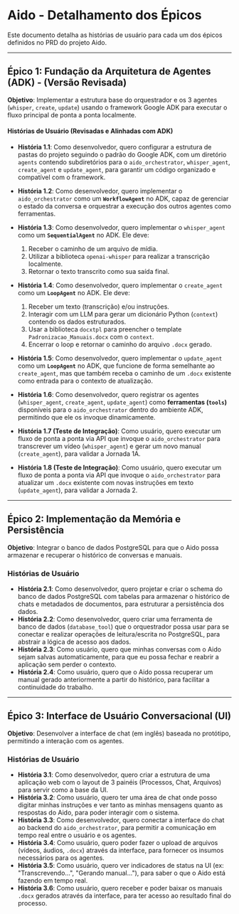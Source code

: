 ﻿# Aido - Detalhamento dos Épicos

Este documento detalha as histórias de usuário para cada um dos épicos definidos no PRD do projeto Aido.

---

## Épico 1: Fundação da Arquitetura de Agentes (ADK) - (Versão Revisada)

**Objetivo**: Implementar a estrutura base do orquestrador e os 3 agentes (`whisper`, `create`, `update`) usando o framework Google ADK para executar o fluxo principal de ponta a ponta localmente.

#### **Histórias de Usuário (Revisadas e Alinhadas com ADK)**

*   **História 1.1**: Como desenvolvedor, quero configurar a estrutura de pastas do projeto seguindo o padrão do Google ADK, com um diretório `agents` contendo subdiretórios para o `aido_orchestrator`, `whisper_agent`, `create_agent` e `update_agent`, para garantir um código organizado e compatível com o framework.

*   **História 1.2**: Como desenvolvedor, quero implementar o `aido_orchestrator` como um **`WorkflowAgent`** no ADK, capaz de gerenciar o estado da conversa e orquestrar a execução dos outros agentes como ferramentas.

*   **História 1.3**: Como desenvolvedor, quero implementar o `whisper_agent` como um **`SequentialAgent`** no ADK. Ele deve:
    1.  Receber o caminho de um arquivo de mídia.
    2.  Utilizar a biblioteca `openai-whisper` para realizar a transcrição localmente.
    3.  Retornar o texto transcrito como sua saída final.

*   **História 1.4**: Como desenvolvedor, quero implementar o `create_agent` como um **`LoopAgent`** no ADK. Ele deve:
    1.  Receber um texto (transcrição) e/ou instruções.
    2.  Interagir com um LLM para gerar um dicionário Python (`context`) contendo os dados estruturados.
    3.  Usar a biblioteca `docxtpl` para preencher o template `Padronizacao_Manuais.docx` com o `context`.
    4.  Encerrar o loop e retornar o caminho do arquivo `.docx` gerado.

*   **História 1.5**: Como desenvolvedor, quero implementar o `update_agent` como um **`LoopAgent`** no ADK, que funcione de forma semelhante ao `create_agent`, mas que também receba o caminho de um `.docx` existente como entrada para o contexto de atualização.

*   **História 1.6**: Como desenvolvedor, quero registrar os agentes (`whisper_agent`, `create_agent`, `update_agent`) como **ferramentas (`tools`)** disponíveis para o `aido_orchestrator` dentro do ambiente ADK, permitindo que ele os invoque dinamicamente.

*   **História 1.7 (Teste de Integração)**: Como usuário, quero executar um fluxo de ponta a ponta via API que invoque o `aido_orchestrator` para transcrever um vídeo (`whisper_agent`) e gerar um novo manual (`create_agent`), para validar a Jornada 1A.

*   **História 1.8 (Teste de Integração)**: Como usuário, quero executar um fluxo de ponta a ponta via API que invoque o `aido_orchestrator` para atualizar um `.docx` existente com novas instruções em texto (`update_agent`), para validar a Jornada 2.

---

## Épico 2: Implementação da Memória e Persistência

**Objetivo**: Integrar o banco de dados PostgreSQL para que o Aido possa armazenar e recuperar o histórico de conversas e manuais.

### Histórias de Usuário

*   **História 2.1**: Como desenvolvedor, quero projetar e criar o schema do banco de dados PostgreSQL com tabelas para armazenar o histórico de chats e metadados de documentos, para estruturar a persistência dos dados.
*   **História 2.2**: Como desenvolvedor, quero criar uma ferramenta de banco de dados (`database_tool`) que o orquestrador possa usar para se conectar e realizar operações de leitura/escrita no PostgreSQL, para abstrair a lógica de acesso aos dados.
*   **História 2.3**: Como usuário, quero que minhas conversas com o Aido sejam salvas automaticamente, para que eu possa fechar e reabrir a aplicação sem perder o contexto.
*   **História 2.4**: Como usuário, quero que o Aido possa recuperar um manual gerado anteriormente a partir do histórico, para facilitar a continuidade do trabalho.

---

## Épico 3: Interface de Usuário Conversacional (UI)

**Objetivo**: Desenvolver a interface de chat (em inglês) baseada no protótipo, permitindo a interação com os agentes.

### Histórias de Usuário

*   **História 3.1**: Como desenvolvedor, quero criar a estrutura de uma aplicação web com o layout de 3 painéis (Processos, Chat, Arquivos) para servir como a base da UI.
*   **História 3.2**: Como usuário, quero ter uma área de chat onde posso digitar minhas instruções e ver tanto as minhas mensagens quanto as respostas do Aido, para poder interagir com o sistema.
*   **História 3.3**: Como desenvolvedor, quero conectar a interface do chat ao backend do `aido_orchestrator`, para permitir a comunicação em tempo real entre o usuário e os agentes.
*   **História 3.4**: Como usuário, quero poder fazer o upload de arquivos (vídeos, áudios, `.docx`) através da interface, para fornecer os insumos necessários para os agentes.
*   **História 3.5**: Como usuário, quero ver indicadores de status na UI (ex: "Transcrevendo...", "Gerando manual..."), para saber o que o Aido está fazendo em tempo real.
*   **História 3.6**: Como usuário, quero receber e poder baixar os manuais `.docx` gerados através da interface, para ter acesso ao resultado final do processo.